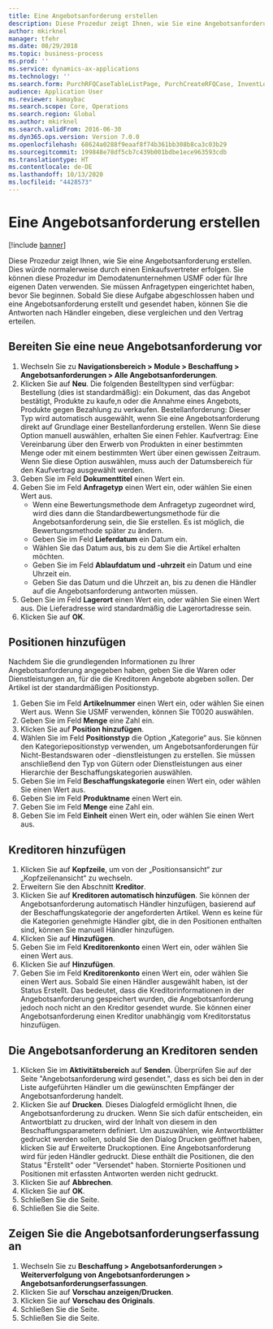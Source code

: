 ```yaml
---
title: Eine Angebotsanforderung erstellen
description: Diese Prozedur zeigt Ihnen, wie Sie eine Angebotsanforderung erstellen.
author: mkirknel
manager: tfehr
ms.date: 08/29/2018
ms.topic: business-process
ms.prod: ''
ms.service: dynamics-ax-applications
ms.technology: ''
ms.search.form: PurchRFQCaseTableListPage, PurchCreateRFQCase, InventLocationIdLookup, PurchRFQCaseTable, InventItemIdLookupSimple, EcoResCategorySingleLookup, UnitOfMeasureLookup, PurchRFQEditLines, PurchRFQEditLinesPrintOptions, VendRFQJournal, SrsReportViewerForm
audience: Application User
ms.reviewer: kamaybac
ms.search.scope: Core, Operations
ms.search.region: Global
ms.author: mkirknel
ms.search.validFrom: 2016-06-30
ms.dyn365.ops.version: Version 7.0.0
ms.openlocfilehash: 68624a0288f9eaaf8f74b361bb308b8ca3c03b29
ms.sourcegitcommit: 199848e78df5cb7c439b001bdbe1ece963593cdb
ms.translationtype: HT
ms.contentlocale: de-DE
ms.lasthandoff: 10/13/2020
ms.locfileid: "4428573"
---
```

# <a name="create-a-request-for-quotation"></a>Eine Angebotsanforderung erstellen

[!include [banner](../../includes/banner.md)]

Diese Prozedur zeigt Ihnen, wie Sie eine Angebotsanforderung erstellen. Dies würde normalerweise durch einen Einkaufsvertreter erfolgen. Sie können diese Prozedur im Demodatenunternehmen USMF oder für Ihre eigenen Daten verwenden. Sie müssen Anfragetypen eingerichtet haben, bevor Sie beginnen. Sobald Sie diese Aufgabe abgeschlossen haben und eine Angebotsanforderung erstellt und gesendet haben, können Sie die Antworten nach Händler eingeben, diese vergleichen und den Vertrag erteilen.


## <a name="prepare-a-new-rfq"></a>Bereiten Sie eine neue Angebotsanforderung vor
1. Wechseln Sie zu **Navigationsbereich > Module > Beschaffung > Angebotsanforderungen > Alle Angebotsanforderungen**.
2. Klicken Sie auf **Neu**.
    Die folgenden Bestelltypen sind verfügbar: Bestellung (dies ist standardmäßig): ein Dokument, das das Angebot bestätigt, Produkte zu kaufe,n oder die Annahme eines Angebots, Produkte gegen Bezahlung zu verkaufen. Bestellanforderung: Dieser Typ wird automatisch ausgewählt, wenn Sie eine Angebotsanforderung direkt auf Grundlage einer Bestellanforderung erstellen. Wenn Sie diese Option manuell auswählen, erhalten Sie einen Fehler. Kaufvertrag: Eine Vereinbarung über den Erwerb von Produkten in einer bestimmten Menge oder mit einem bestimmten Wert über einen gewissen Zeitraum. Wenn Sie diese Option auswählen, muss auch der Datumsbereich für den Kaufvertrag ausgewählt werden.  
3. Geben Sie im Feld **Dokumenttitel** einen Wert ein.
4. Geben Sie im Feld **Anfragetyp** einen Wert ein, oder wählen Sie einen Wert aus.
    + Wenn eine Bewertungsmethode dem Anfragetyp zugeordnet wird, wird dies dann die Standardbewertungsmethode für die Angebotsanforderung sein, die Sie erstellen. Es ist möglich, die Bewertungsmethode später zu ändern.  
    + Geben Sie im Feld **Lieferdatum** ein Datum ein.  
    + Wählen Sie das Datum aus, bis zu dem Sie die Artikel erhalten möchten.  
    + Geben Sie im Feld **Ablaufdatum und -uhrzeit** ein Datum und eine Uhrzeit ein.  
    + Geben Sie das Datum und die Uhrzeit an, bis zu denen die Händler auf die Angebotsanforderung antworten müssen.  
5. Geben Sie im Feld **Lagerort** einen Wert ein, oder wählen Sie einen Wert aus. Die Lieferadresse wird standardmäßig die Lagerortadresse sein.  
6. Klicken Sie auf **OK**.

## <a name="add-lines"></a>Positionen hinzufügen

Nachdem Sie die grundlegenden Informationen zu Ihrer Angebotsanforderung angegeben haben, geben Sie die Waren oder Dienstleistungen an, für die die Kreditoren Angebote abgeben sollen. Der Artikel ist der standardmäßigen Positionstyp.

1. Geben Sie im Feld **Artikelnummer** einen Wert ein, oder wählen Sie einen Wert aus. Wenn Sie USMF verwenden, können Sie T0020 auswählen.  
2. Geben Sie im Feld **Menge** eine Zahl ein.
3. Klicken Sie auf **Position hinzufügen**.
4. Wählen Sie im Feld **Positionstyp** die Option „Kategorie“ aus. Sie können den Kategoriepositionstyp verwenden, um Angebotsanforderungen für Nicht-Bestandswaren oder -dienstleistungen zu erstellen. Sie müssen anschließend den Typ von Gütern oder Dienstleistungen aus einer Hierarchie der Beschaffungskategorien auswählen.  
5. Geben Sie im Feld **Beschaffungskategorie** einen Wert ein, oder wählen Sie einen Wert aus.
6. Geben Sie im Feld **Produktname** einen Wert ein.
7. Geben Sie im Feld **Menge** eine Zahl ein.
8. Geben Sie im Feld **Einheit** einen Wert ein, oder wählen Sie einen Wert aus.

## <a name="add-vendors"></a>Kreditoren hinzufügen
1. Klicken Sie auf **Kopfzeile**, um von der „Positionsansicht“ zur „Kopfzeilenansicht“ zu wechseln. 
2. Erweitern Sie den Abschnitt **Kreditor**.
3. Klicken Sie auf **Kreditoren automatisch hinzufügen**. Sie können der Angebotsanforderung automatisch Händler hinzufügen, basierend auf der Beschaffungskategorie der angeforderten Artikel. Wenn es keine für die Kategorien genehmigte Händler gibt, die in den Positionen enthalten sind, können Sie manuell Händler hinzufügen.  
4. Klicken Sie auf **Hinzufügen**.
5. Geben Sie im Feld **Kreditorenkonto** einen Wert ein, oder wählen Sie einen Wert aus.
6. Klicken Sie auf **Hinzufügen**.
7. Geben Sie im Feld **Kreditorenkonto** einen Wert ein, oder wählen Sie einen Wert aus. Sobald Sie einen Händler ausgewählt haben, ist der Status Erstellt. Das bedeutet, dass die Kreditorinformationen in der Angebotsanforderung gespeichert wurden, die Angebotsanforderung jedoch noch nicht an den Kreditor gesendet wurde. Sie können einer Angebotsanforderung einen Kreditor unabhängig vom Kreditorstatus hinzufügen.  

## <a name="send-the-rfq-to-vendors"></a>Die Angebotsanforderung an Kreditoren senden
1. Klicken Sie im **Aktivitätsbereich** auf **Senden**. Überprüfen Sie auf der Seite "Angebotsanforderung wird gesendet.", dass es sich bei den in der Liste aufgeführten Händler um die gewünschten Empfänger der Angebotsanforderung handelt.  
2. Klicken Sie auf **Drucken**. Dieses Dialogfeld ermöglicht Ihnen, die Angebotsanforderung zu drucken. Wenn Sie sich dafür entscheiden, ein Antwortblatt zu drucken, wird der Inhalt von diesem in den Beschaffungsparametern definiert. Um auszuwählen, wie Antwortblätter gedruckt werden sollen, sobald Sie den Dialog Drucken geöffnet haben, klicken Sie auf Erweiterte Druckoptionen. Eine Angebotsanforderung wird für jeden Händler gedruckt. Diese enthält die Positionen, die den Status "Erstellt" oder "Versendet" haben. Stornierte Positionen und Positionen mit erfassten Antworten werden nicht gedruckt.   
3. Klicken Sie auf **Abbrechen**.
4. Klicken Sie auf **OK**.
5. Schließen Sie die Seite.
6. Schließen Sie die Seite.

## <a name="view-the-rfq-journal"></a>Zeigen Sie die Angebotsanforderungserfassung an
1. Wechseln Sie zu **Beschaffung > Angebotsanforderungen > Weiterverfolgung von Angebotsanforderungen > Angebotsanforderungserfassungen**.
2. Klicken Sie auf **Vorschau anzeigen/Drucken**.
3. Klicken Sie auf **Vorschau des Originals**.
4. Schließen Sie die Seite.
5. Schließen Sie die Seite.

